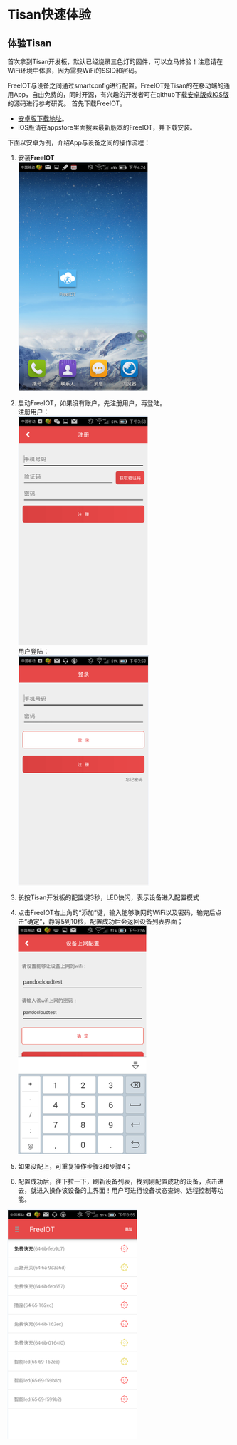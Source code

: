 # Tisan快速体验  

## 体验Tisan  
首次拿到Tisan开发板，默认已经烧录三色灯的固件，可以立马体验！注意请在WiFi环境中体验，因为需要WiFi的SSID和密码。 

FreeIOT与设备之间通过smartconfig进行配置。FreeIOT是Tisan的在移动端的通用App，自由免费的，同时开源，有兴趣的开发者可在github下载[安卓版](https://github.com/PandoCloud/freeiot-android)或[IOS版](https://github.com/PandoCloud/freeiot-ios)的源码进行参考研究。
首先下载FreeIOT。  
- [安卓版下载地址](http://www.wandoujia.com/apps/com.pandocloud.freeiot)。  
- IOS版请在appstore里面搜索最新版本的FreeIOT，并下载安装。   
  

   
下面以安卓为例，介绍App与设备之间的操作流程：   
1. 安装**FreeIOT**  
![app_0](image/app_0.png)    
  
2. 启动FreeIOT，如果没有账户，先注册用户，再登陆。  
注册用户：     
![app_regit](image/app_regit.png)  
用户登陆：    
![app_login](image/app_login.png)  
    
3. 长按Tisan开发板的配置键3秒，LED快闪，表示设备进入配置模式 
4. 点击FreeIOT右上角的“添加”键，输入能够联网的WiFi以及密码，输完后点击“确定”，静等5到10秒，配置成功后会返回设备列表界面；  
![app_config](image/app_config.png)  
  
5. 如果没配上，可重复操作步骤3和步骤4；  
6. 配置成功后，往下拉一下，刷新设备列表，找到刚配置成功的设备，点击进去，就进入操作该设备的主界面！用户可进行设备状态查询、远程控制等功能。   

![app_main](image/app_main.png)   
 







